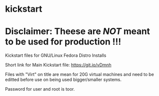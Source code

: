 # kickstart
# Disclaimer: Theese are *NOT* meant to be used for production !!!
Kickstart files for GNU/Linux Fedora Distro Installs

Short link for Main Kickstart file:
https://git.io/vDmnh

Files with "Virt" on title are mean for 20G virtual machines and need to be editted before use on being used bigger/smaller systems.

Password for user and root is toor.
